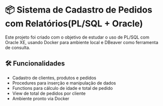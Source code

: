 # 📦 Sistema de Cadastro de Pedidos com Relatórios(PL/SQL + Oracle)

Este projeto foi criado com o objetivo de estudar o uso de PL/SQL com Oracle XE, usando Docker para ambiente local e DBeaver como ferramenta de consulta.

## 🛠 Funcionalidades
- Cadastro de clientes, produtos e pedidos
- Procedures para inserção e manipulação de dados
- Functions para cálculo de idade e total de pedido
- View de total de pedidos por cliente
- Ambiente pronto via Docker
